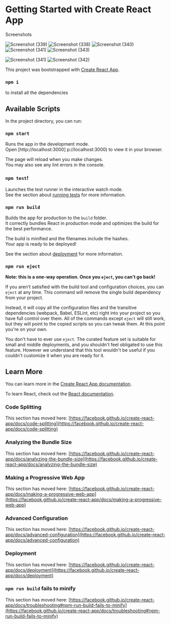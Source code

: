 # Getting Started with Create React App
Screenshots 

![Screenshot (339)](https://github.com/vinayak20130/Carousel/assets/78793396/f32a9e0d-34e4-480b-9996-9b600a5f1031)
![Screenshot (338)](https://github.com/vinayak20130/Carousel/assets/78793396/7dce31b8-3ea6-4f3f-bbdd-f36426b2fce7)
![Screenshot (340)](https://github.com/vinayak20130/Carousel/assets/78793396/0f5f2dda-ee8d-42d1-8c68-6bff51ccda98)
![Screenshot (341)](https://github.com/vinayak20130/Carousel/assets/78793396/3b7b2d8d-34e4-4137-850a-7606125cb2ac)
![Screenshot (343)](https://github.com/vinayak20130/Carousel/assets/78793396/8287b82b-621a-4153-9398-4bb8f7bba040)



![Screenshot (341)](https://github.com/vinayak20130/Carousel/assets/78793396/b279fd6c-04fe-469d-b7ca-e20055ab443d)
![Screenshot (342)](https://github.com/vinayak20130/Carousel/assets/78793396/aed15d14-8908-41ba-ad4c-601e8707e227)


This project was bootstrapped with [Create React App](https://github.com/facebook/create-react-app).
### `npm i` 
to install all the dependencies 


## Available Scripts

In the project directory, you can run:

### `npm start`

Runs the app in the development mode.\
Open [http://localhost:3000]
p://localhost:3000) to view it in your browser.

The page will reload when you make changes.\
You may also see any lint errors in the console.

### `npm test`!


Launches the test runner in the interactive watch mode.\
See the section about [running tests](https://facebook.github.io/create-react-app/docs/running-tests) for more information.

### `npm run build`

Builds the app for production to the `build` folder.\
It correctly bundles React in production mode and optimizes the build for the best performance.

The build is minified and the filenames include the hashes.\
Your app is ready to be deployed!

See the section about [deployment](https://facebook.github.io/create-react-app/docs/deployment) for more information.

### `npm run eject`

**Note: this is a one-way operation. Once you `eject`, you can't go back!**

If you aren't satisfied with the build tool and configuration choices, you can `eject` at any time. This command will remove the single build dependency from your project.

Instead, it will copy all the configuration files and the transitive dependencies (webpack, Babel, ESLint, etc) right into your project so you have full control over them. All of the commands except `eject` will still work, but they will point to the copied scripts so you can tweak them. At this point you're on your own.

You don't have to ever use `eject`. The curated feature set is suitable for small and middle deployments, and you shouldn't feel obligated to use this feature. However we understand that this tool wouldn't be useful if you couldn't customize it when you are ready for it.

## Learn More

You can learn more in the [Create React App documentation](https://facebook.github.io/create-react-app/docs/getting-started).

To learn React, check out the [React documentation](https://reactjs.org/).

### Code Splitting

This section has moved here: [https://facebook.github.io/create-react-app/docs/code-splitting](https://facebook.github.io/create-react-app/docs/code-splitting)

### Analyzing the Bundle Size

This section has moved here: [https://facebook.github.io/create-react-app/docs/analyzing-the-bundle-size](https://facebook.github.io/create-react-app/docs/analyzing-the-bundle-size)

### Making a Progressive Web App

This section has moved here: [https://facebook.github.io/create-react-app/docs/making-a-progressive-web-app](https://facebook.github.io/create-react-app/docs/making-a-progressive-web-app)

### Advanced Configuration

This section has moved here: [https://facebook.github.io/create-react-app/docs/advanced-configuration](https://facebook.github.io/create-react-app/docs/advanced-configuration)

### Deployment

This section has moved here: [https://facebook.github.io/create-react-app/docs/deployment](https://facebook.github.io/create-react-app/docs/deployment)

### `npm run build` fails to minify

This section has moved here: [https://facebook.github.io/create-react-app/docs/troubleshooting#npm-run-build-fails-to-minify](https://facebook.github.io/create-react-app/docs/troubleshooting#npm-run-build-fails-to-minify)
